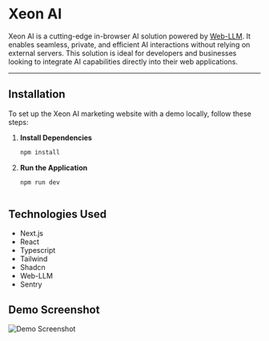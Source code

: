 # Xeon AI

Xeon AI is a cutting-edge in-browser AI solution powered by [Web-LLM](https://github.com/mlc-ai/web-llm). It enables seamless, private, and efficient AI interactions without relying on external servers. This solution is ideal for developers and businesses looking to integrate AI capabilities directly into their web applications.

---


## Installation

To set up the Xeon AI marketing website with a demo locally, follow these steps:

1. **Install Dependencies**  
   ```bash
   npm install

2. **Run the Application**  
   ```bash
   npm run dev



## Technologies Used

- Next.js
- React
- Typescript
- Tailwind
- Shadcn
- Web-LLM
- Sentry

## Demo Screenshot

![Demo Screenshot](https://github.com/user-attachments/assets/da39ba9b-88af-48cd-a34a-cd1703405622)
